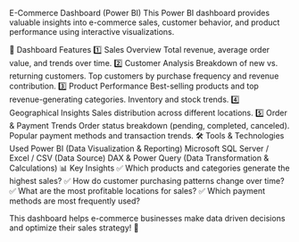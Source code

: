 E-Commerce Dashboard (Power BI)
This Power BI dashboard provides valuable insights into e-commerce sales, customer behavior, and product performance using interactive visualizations.

📌 Dashboard Features
1️⃣ Sales Overview
Total revenue, average order value, and trends over time.
2️⃣ Customer Analysis
Breakdown of new vs. returning customers.
Top customers by purchase frequency and revenue contribution.
3️⃣ Product Performance
Best-selling products and top revenue-generating categories.
Inventory and stock trends.
4️⃣ Geographical Insights
Sales distribution across different locations.
5️⃣ Order & Payment Trends
Order status breakdown (pending, completed, canceled).
Popular payment methods and transaction trends.
🛠 Tools & Technologies Used
Power BI (Data Visualization & Reporting)
Microsoft SQL Server / Excel / CSV (Data Source)
DAX & Power Query (Data Transformation & Calculations)
📊 Key Insights
✅ Which products and categories generate the highest sales?
✅ How do customer purchasing patterns change over time?
✅ What are the most profitable locations for sales?
✅ Which payment methods are most frequently used?

This dashboard helps e-commerce businesses make data driven decisions and optimize their sales strategy! 🚀

